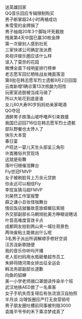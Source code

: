送英雄回家  
QQ音乐回应专辑限制购买  
男子断掌超24小时再植成功  
朱雪莹的金牌捐了  
男子抽烟20年3个脚趾坏死截肢  
残奥第4天中国已赢30枚金牌  
第一次替别人感到社死  
三家快递公司确定涨派费  
央视评娱乐圈应该什么样  
误入了莫奈的花园  
微博全面下线明星排行榜单  
老志愿军回忆牺牲战友掩面落泪  
第8批在韩志愿军烈士遗骸9月2日回国  
云南新增1确诊第13次核酸为阳性  
玩密室逃脱被当成马骑了  
所以大呲花到底是谁  
女儿60大寿90岁妈妈劝亲家喝酒  
QG夺冠  
酒醉男子跌落山坡呼噜声引来救援  
我国已迎回716位在韩志愿军烈士遗骸  
部队野餐也太馋人了  
快乐大本营  
春日宴  
卢旺达一婴儿天生头部呈三角形  
许嵩雅俗共赏现场  
这就是街舞  
落叶归根催泪舞台  
Fly世冠FMVP  
女子被刷脸背上万余元贷款  
你永远可以相信Fly  
李现盲猜马超FMVP  
刘昊然工作室报警  
薛之谦小丑妆怪咖舞台  
情侣饭店就餐故意放蟑螂后索赔  
外交部副部长马朝旭批美方睁眼说瞎话  
叶音高难度音效卡点  
成都网友拍到两山夹一城壮观景色  
两块废粘土能做出什么呢  
3名男子派出所调解顺手修好空调  
汪苏泷新歌随便  
我的音乐你听吗开播  
老人拒扫码用水瓶砸晕超市员工  
朱婷将随河南女排出征全运会  
韩法务部副部长道歉  
向鱼的貂蝉  
美一小学老师摘口罩朗读传染半个班  
武汉地铁AED救了一名乘客  
女子手机失而复得后有张流浪汉自拍照  
半月谈 治理饭圈应严打无良营销号  
男子朋友圈吐槽前同事被判赔3000  
袁隆平爷爷的禾下乘凉梦成真了  

